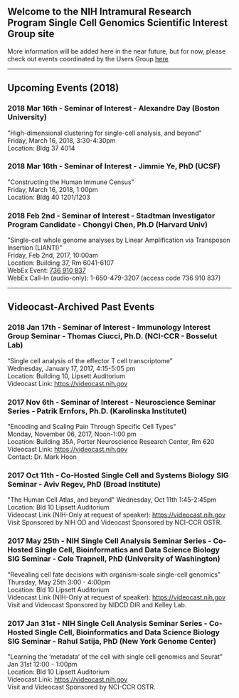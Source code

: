 ## Welcome to the NIH Intramural Research Program Single Cell Genomics Scientific Interest Group site


More information will be added here in the near future, but for now, please check out events coordinated by the Users Group <a href="https://nih-irp-singlecell.github.io/SC-UsersGroup/">here</a>

***

## Upcoming Events (2018)

### 2018 Mar 16th - Seminar of Interest - Alexandre Day (Boston University)
"High-dimensional clustering for single-cell analysis, and beyond" <br/>
Friday, March 16, 2018,  3:30-4:30pm <br/>
Location: Bldg 37 4014 <br/>

### 2018 Mar 16th - Seminar of Interest - Jimmie Ye, PhD (UCSF)
"Constructing the Human Immune Census" <br/>
Friday, March 16, 2018,  1:00pm <br/>
Location: Bldg 40 1201/1203 <br/>

### 2018 Feb 2nd - Seminar of Interest - Stadtman Investigator Program Candidate - Chongyi Chen, Ph.D (Harvard Univ)
"Single-cell whole genome analyses by Linear Amplification via Transposon Insertion (LIANTI)" <br/>
Friday, Feb 2nd, 2017, 10:00am <br/>
Location: Building 37, Rm 6041-6107 <br/>
WebEx Event: <a href="https://cbiit.webex.com/cbiit/j.php?MTID=m5b2eb5fbc2b280fad6868c6d701984de"> 736 910 837 </a> <br/>
WebEx Call-In (audio-only): 1-650-479-3207 (access code 736 910 837) <br/>


***

## Videocast-Archived Past Events

### 2018 Jan 17th - Seminar of Interest - Immunology Interest Group Seminar - Thomas Ciucci, Ph.D. (NCI-CCR - Bosselut Lab)
“Single cell analysis of the effector T cell transcriptome” <br/>
Wednesday, January 17, 2017, 4:15-5:05 pm <br/>
Location: Building 10, Lipsett Auditorium <br/>
Videocast Link: <a href="https://videocast.nih.gov">https://videocast.nih.gov </a><br/>

### 2017 Nov 6th - Seminar of Interest - Neuroscience Seminar Series - Patrik Ernfors, Ph.D. (Karolinska Institutet)
"Encoding and Scaling Pain Through Specific Cell Types" <br/>
Monday, November 06, 2017, Noon-1:00 pm <br/>
Location: Building 35A, Porter Neuroscience Research Center, Rm 620 <br/>
Videocast Link: <a href="https://videocast.nih.gov/Summary.asp?File=23568&bhcp=1">https://videocast.nih.gov </a> <br/>
Contact: Dr. Mark Hoon <br/>

### 2017 Oct 11th - Co-Hosted Single Cell and Systems Biology SIG Seminar - Aviv Regev, PhD (Broad Institute)
"The Human Cell Atlas, and beyond"
Wednesday, Oct 11th 1:45-2:45pm <br/>
Location: Bld 10 Lipsett Auditorium <br/>
Videocast Link (NIH-Only at request of speaker): <a href="https://videocast.nih.gov/summary.asp?Live=26476&bhcp=1">https://videocast.nih.gov </a> <br/>
Visit Sponsored by NIH OD and Videocast Sponsored by NCI-CCR OSTR. <br/>

### 2017 May 25th - NIH Single Cell Analysis Seminar Series - Co-Hosted Single Cell, Bioinformatics and Data Science Biology SIG Seminar - Cole Trapnell, PhD (University of Washington)
"Revealing cell fate decisions with organism-scale single-cell genomics" <br/>
Thursday, May 25th 3:00 - 4:00pm <br/>
Location: Bld 10 Lipsett Auditorium <br/>
Videocast Link (NIH-Only at request of speaker): <a href="https://videocast.nih.gov/Summary.asp?Live=23531&bhcp=1">https://videocast.nih.gov </a> <br/>
Visit and Videocast Sponsored by NIDCD DIR and Kelley Lab. <br/>

### 2017 Jan 31st - NIH Single Cell Analysis Seminar Series - Co-Hosted Single Cell, Bioinformatics and Data Science Biology SIG Seminar - Rahul Satija, PhD (New York Genome Center)
"Learning the ‘metadata’ of the cell with single cell genomics and Seurat" <br/>
Jan 31st 12:00 - 1:00pm <br/>
Location: Bld 10 Lipsett Auditorium <br/>
Videocast Link: <a href="https://videocast.nih.gov/Summary.asp?Live=21733&bhcp=1">https://videocast.nih.gov </a> <br/>
Visit and Videocast Sponsored by NCI-CCR OSTR. <br/>





